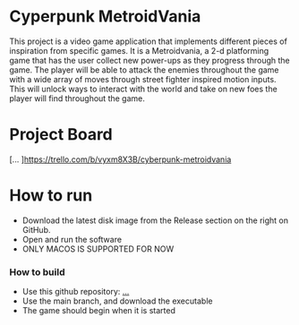 # Cyperpunk MetroidVania
This project is a video game application that implements different pieces of inspiration from specific games. It is a Metroidvania, a 2-d platforming game that has the user collect new power-ups as they progress through the game. The player will be able to attack the enemies throughout the game with a wide array of moves through street fighter inspired motion inputs. This will unlock ways to interact with the world and take on new foes the player will find throughout the game.

# Project Board
[... ]https://trello.com/b/vyxm8X3B/cyberpunk-metroidvania

# How to run
- Download the latest disk image from the Release section on the right on GitHub.  
- Open and run the software
- ONLY MACOS IS SUPPORTED FOR NOW

### How to build
- Use this github repository: [... ](https://github.com/cis3296f25/final-project-01-cyberpunkmetroidvania)
- Use the main branch, and download the executable
- The game should begin when it is started

